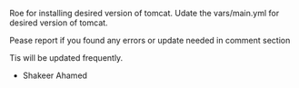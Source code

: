  Roe for installing desired version of tomcat.
 Udate the vars/main.yml for desired version of tomcat.
 
 Pease report if you found any errors or update needed in comment section
 
 Tis will be updated frequently.
 
 - Shakeer Ahamed
